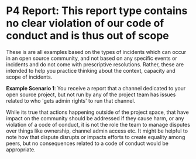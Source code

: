 # P4 Report: This report type contains no clear violation of our code of conduct and is thus out of scope
These is are all examples based on the types of incidents which can occur in an open source community, and not based on any specific events or incidents and do not come with prescriptive resolutions. Rather, these are intended to help you practice thinking about the context, capacity and scope of incidents.

**Example Scenario 1**: You receive a report that a channel dedicated to your open source project, but not run by any of the project team has issues related to who 'gets admin rights' to run that channel.

While its true that actions happening outside of the project space, that have impact on the community should be addressed if they cause harm, or any violation of a code of conduct, it is not the role the team to manage disputes over things like ownership, channel admin access etc. It might be helpful to note how that dispute disrupts or impacts efforts to create equality among peers, but no consequences related to a code of conduct would be appropriate.


